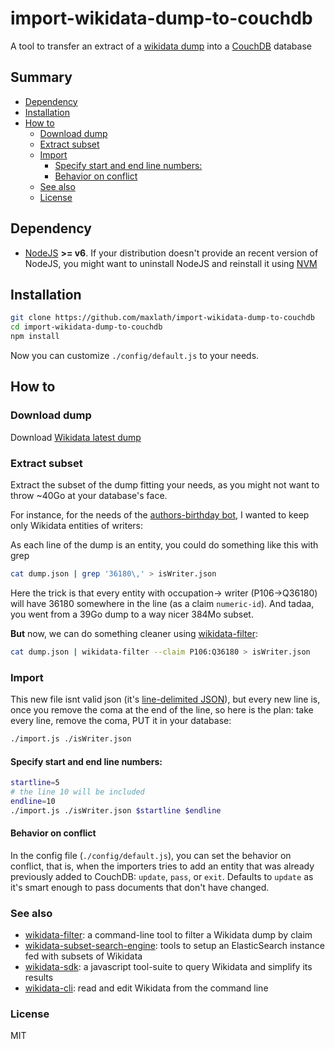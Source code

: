 # import-wikidata-dump-to-couchdb

A tool to transfer an extract of a [wikidata dump](https://www.wikidata.org/wiki/Wikidata:Database_download#JSON_dumps_.28recommended.29) into a [CouchDB](couchdb.org) database

## Summary
<!-- START doctoc generated TOC please keep comment here to allow auto update -->
<!-- DON'T EDIT THIS SECTION, INSTEAD RE-RUN doctoc TO UPDATE -->


- [Dependency](#dependency)
- [Installation](#installation)
- [How to](#how-to)
  - [Download dump](#download-dump)
  - [Extract subset](#extract-subset)
  - [Import](#import)
    - [Specify start and end line numbers:](#specify-start-and-end-line-numbers)
    - [Behavior on conflict](#behavior-on-conflict)
  - [See also](#see-also)
  - [License](#license)

<!-- END doctoc generated TOC please keep comment here to allow auto update -->

## Dependency
* [NodeJS](https://nodejs.org) **>= v6**. If your distribution doesn't provide an recent version of NodeJS, you might want to uninstall NodeJS and reinstall it using [NVM](https://github.com/xtuple/nvm)

## Installation
```sh
git clone https://github.com/maxlath/import-wikidata-dump-to-couchdb
cd import-wikidata-dump-to-couchdb
npm install
```

Now you can customize `./config/default.js` to your needs.

## How to
### Download dump
Download [Wikidata latest dump](https://www.wikidata.org/wiki/Wikidata:Database_download#JSON_dumps_.28recommended.29)

### Extract subset
Extract the subset of the dump fitting your needs, as you might not want to throw ~40Go at your database's face.

For instance, for the needs of the [authors-birthday bot](https://github.com/inventaire/inventaire-authors-birthday), I wanted to keep only Wikidata entities of writers:

As each line of the dump is an entity, you could do something like this with grep
```sh
cat dump.json | grep '36180\,' > isWriter.json
```

Here the trick is that every entity with occupation-> writer (P106->Q36180) will have 36180 somewhere in the line (as a claim `numeric-id`). And tadaa, you went from a 39Go dump to a way nicer 384Mo subset.

**But** now, we can do something cleaner using [wikidata-filter](https://github.com/maxlath/wikidata-filter):
```sh
cat dump.json | wikidata-filter --claim P106:Q36180 > isWriter.json
```

### Import
This new file isnt valid json (it's [line-delimited JSON](https://en.wikipedia.org/wiki/JSON_Streaming#Line_delimited_JSON)), but every new line is, once you remove the coma at the end of the line, so here is the plan: take every line, remove the coma, PUT it in your database:
```sh
./import.js ./isWriter.json
```

#### Specify start and end line numbers:
```sh
startline=5
# the line 10 will be included
endline=10
./import.js ./isWriter.json $startline $endline
```

#### Behavior on conflict
In the config file (`./config/default.js`), you can set the behavior on conflict, that is, when the importers tries to add an entity that was already previously added to CouchDB: `update`, `pass`, or `exit`.
Defaults to `update` as it's smart enough to pass documents that don't have changed.

### See also
* [wikidata-filter](https://github.com/maxlath/wikidata-filter): a command-line tool to filter a Wikidata dump by claim
* [wikidata-subset-search-engine](https://github.com/inventaire/wikidata-subset-search-engine): tools to setup an ElasticSearch instance fed with subsets of Wikidata
* [wikidata-sdk](https://github.com/maxlath/wikidata-sdk): a javascript tool-suite to query Wikidata and simplify its results
* [wikidata-cli](https://github.com/maxlath/wikidata-cli): read and edit Wikidata from the command line

### License

MIT
